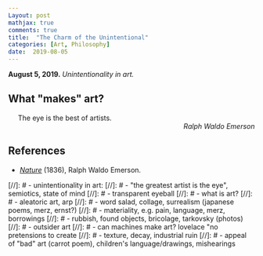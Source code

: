 ```yaml
---
Layout: post
mathjax: true
comments: true
title:  "The Charm of the Unintentional"
categories: [Art, Philosophy]
date:  2019-08-05
---
```


**August 5, 2019.** *Unintentionality in art.*

## What "makes" art?

<span style="padding-left: 20px; display:block">
The eye is the best of artists.
</span>

<div style="text-align: right"><i> Ralph Waldo Emerson</i> </div>

## References

- [*Nature*](https://archive.vcu.edu/english/engweb/transcendentalism/authors/emerson/nature.html)
  (1836), Ralph Waldo Emerson.

[//]: # - unintentionality in art:
[//]: #   - "the greatest artist is the eye", semiotics, state of mind
[//]: #   - transparent eyeball
[//]: #   - what is art?
[//]: #   - aleatoric art, arp
[//]: #   - word salad, collage, surrealism (japanese poems, merz, ernst?)
[//]: #   - materiality, e.g. pain, language, merz, borrowings
[//]: #   - rubbish, found objects, bricolage, tarkovsky (photos)
[//]: #   - outsider art
[//]: #   - can machines make art? lovelace "no pretensions to create
[//]: #   - texture, decay, industrial ruin
[//]: #   - appeal of "bad" art (carrot poem), children's language/drawings, mishearings
